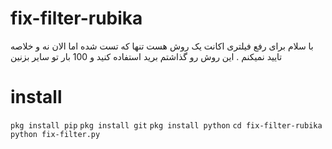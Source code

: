 # fix-filter-rubika
با سلام برای رفع فیلتری اکانت یک روش هست تنها که تست شده اما الان نه و خلاصه تایید نمیکنم . این روش رو گذاشتم برید استفاده کنید و 100 بار تو سایر بزنین
# install
`pkg install pip`
`pkg install git`
`pkg install python`
`cd fix-filter-rubika`
`python fix-filter.py`
